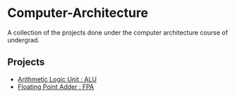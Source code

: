 # Computer-Architecture
A collection of the projects done under the computer architecture course of undergrad.

## Projects
- [Arithmetic Logic Unit : ALU](/Projects/ALU/README.md)
- [Floating Point Adder : FPA](/Projects/FPA/)